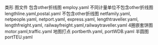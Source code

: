 类形                               图文件
包含other折线图                    employ.yaml
不同计量单位不包含other折线图      lengthline.yaml,postal.yaml
不包含other折线图                  netfamily.yaml, netpeople.yaml, netport.yaml, express.yaml, lengthtraveller.yaml, lengthfreight.yaml,
                                   railwayfreight.yaml,railwaytraveller.yaml
4圈嵌套饼图                        motor.yaml,traffic.yaml
地图打点                           portberth.yaml, portWDB.yaml
半圆图                             portTEU.yaml
